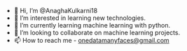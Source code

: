 - 👋 Hi, I’m @AnaghaKulkarni18
- 👀 I’m interested in learning new technologies.
- 🌱 I’m currently learning machine learning with python.
- 💞️ I’m looking to collaborate on machine learning projects.
- 📫 How to reach me - onedatamanyfaces@gmail.com

<!---
AnaghaKulkarni18/AnaghaKulkarni18 is a ✨ special ✨ repository because its `README.md` (this file) appears on your GitHub profile.
You can click the Preview link to take a look at your changes.
--->
